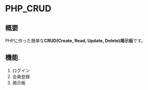 # PHP_CRUD


概要
----
PHPに作った簡単な**CRUD(Create, Read, Update, Delete)掲示板**です。

機能
----
1. ログイン
2. 会員登録
3. 掲示板
